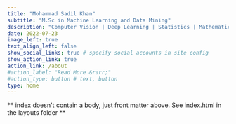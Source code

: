 ```yaml
---
title: "Mohammad Sadil Khan"
subtitle: "M.Sc in Machine Learning and Data Mining"
description: "Computer Vision | Deep Learning | Statistics | Mathematics"
date: 2022-07-23
image_left: true
text_align_left: false
show_social_links: true # specify social accounts in site config
show_action_link: true
action_link: /about
#action_label: "Read More &rarr;"
#action_type: button # text, button
type: home
---
```


** index doesn't contain a body, just front matter above.
See index.html in the layouts folder **
